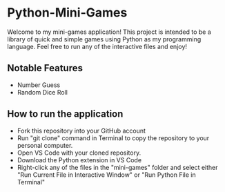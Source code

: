 # Python-Mini-Games

Welcome to my mini-games application! This project is intended to be a library of quick and simple games using Python as my programming language. Feel free to run any of the interactive files and enjoy!

## Notable Features
- Number Guess
- Random Dice Roll

## How to run the application
- Fork this repository into your GitHub account
- Run "git clone" command in Terminal to copy the repository to your personal computer.
- Open VS Code with your cloned repository.
- Download the Python extension in VS Code
- Right-click any of the files in the "mini-games" folder and select either "Run Current File in Interactive Window" or "Run Python File in Terminal"